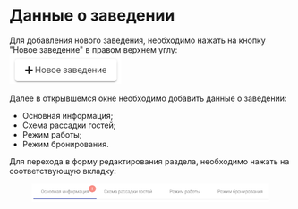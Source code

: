 # Данные о заведении

Для добавления нового заведения, необходимо нажать на кнопку "Новое заведение" в правом верхнем углу: <img src="../../../.gitbook/assets/image (2).png" alt="" data-size="original">

Далее в открывшемся окне необходимо добавить данные о заведении:&#x20;

* Основная информация;
* Схема рассадки гостей;
* Режим работы;
* Режим бронирования.

Для перехода в форму редактирования раздела, необходимо нажать на соответствующую вкладку:

<figure><img src="../../../.gitbook/assets/image (3).png" alt=""><figcaption></figcaption></figure>
